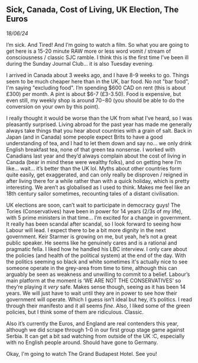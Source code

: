 ## Sick, Canada, Cost of Living, UK Election, The Euros
*18/06/24*

I’m sick. And Tired! And I’m going to watch a film. So what you are going to get here is a 15-20 minute RAW more or less word vomit / stream of consciousness / classic SJC ramble. I think this is the first time I’ve been ill during the Sunday Journal Club… it is also Tuesday evening.

I arrived in Canada about 3 weeks ago, and I have 8-9 weeks to go. Things seem to be much cheaper here than in the UK, bar food. No not "bar food", I'm saying "excluding food". I’m spending $600 CAD on rent (this is about £300) per month. A pint is about $6-7 (£3-3.50). Food is expensive, but even still, my weekly shop is around $70-$80 (you should be able to do the conversion on your own by this point).

I really thought it would be worse than the UK from what I’ve heard, so I was pleasantly surprised. Living abroad for the past year has made me generally always take things that you hear about countries with a grain of salt. Back in Japan (and in Canada) some people expect Brits to have a good understanding of tea, and I had to let them down and say no… we only drink English breakfast tea, none of that green tea nonsense. I worked with Canadians last year and they’d always complain about the cost of living in Canada (bear in mind these were wealthy folks), and on getting here I’m like… wait… it’s better than the UK lol.
	Myths about other countries form quite easily, get exaggerated, and can only really be disproven / reigned in after living there for a while rather than with a quick holiday, which is pretty interesting. We aren’t as globalised as I used to think. Makes me feel like an 18th century sailor sometimes, recounting tales of a distant civilisation.

UK elections are soon, can’t wait to participate in democracy guys! The Tories (Conservatives) have been in power for 14 years (2/3s of my life), with 5 prime ministers in that time… I’m excited for a change in government. It really has been scandal after scandal, so I look forward to seeing how Labour will lead. I expect there to be a bit more dignity in the next government. Keir Starmer is growing on me, but yeah, he’s not a great public speaker. He seems like he genuinely cares and is a rational and pragmatic fella.  I liked how he handled his LBC interview. I only care about the policies (and health of the political system) at the end of the day. With the politics seeming so black and white sometimes it's actually nice to see someone operate in the grey-area from time to time, although this can arguably be seen as weakness and unwilling to commit to a belief. Labour’s main platform at the moment is ‘WE ARE NOT THE CONSERVATIVES’ so they’re playing it *very* safe. Makes sense though, seeing as it has been 14 years. We will just have to wait until they are in power to see how their government will operate. Which I guess isn’t ideal but hey, it’s politics. I read through their manifesto and it all seems *fine*. Also, I liked some of the green policies, but I think some of them are ridiculous. Classic.

Also it’s currently the Euros, and England are real contenders this year, although we did scrape through 1-0 in our first group stage game against Serbia. It can get a bit sad watching from outside of the UK :C, especially with no English people around. Should have gone to Germany.

Okay, I'm going to watch The Grand Budapest Hotel. See you!
